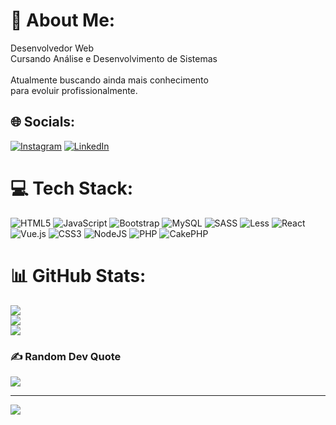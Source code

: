 # 💫 About Me:
Desenvolvedor Web<br>Cursando Análise e Desenvolvimento de Sistemas<br><br>Atualmente buscando ainda mais conhecimento<br>para evoluir profissionalmente.


## 🌐 Socials:
[![Instagram](https://img.shields.io/badge/Instagram-%23E4405F.svg?logo=Instagram&logoColor=white)](https://instagram.com/joaovictorgr16/) [![LinkedIn](https://img.shields.io/badge/LinkedIn-%230077B5.svg?logo=linkedin&logoColor=white)](https://linkedin.com/in/joao-victorbittencourt/) 

# 💻 Tech Stack:
![HTML5](https://img.shields.io/badge/html5-%23E34F26.svg?style=for-the-badge&logo=html5&logoColor=white) ![JavaScript](https://img.shields.io/badge/javascript-%23323330.svg?style=for-the-badge&logo=javascript&logoColor=%23F7DF1E) ![Bootstrap](https://img.shields.io/badge/bootstrap-%238511FA.svg?style=for-the-badge&logo=bootstrap&logoColor=white) ![MySQL](https://img.shields.io/badge/mysql-%2300000f.svg?style=for-the-badge&logo=mysql&logoColor=white) ![SASS](https://img.shields.io/badge/SASS-hotpink.svg?style=for-the-badge&logo=SASS&logoColor=white) ![Less](https://img.shields.io/badge/less-2B4C80?style=for-the-badge&logo=less&logoColor=white) ![React](https://img.shields.io/badge/react-%2320232a.svg?style=for-the-badge&logo=react&logoColor=%2361DAFB) ![Vue.js](https://img.shields.io/badge/vuejs-%2335495e.svg?style=for-the-badge&logo=vuedotjs&logoColor=%234FC08D) ![CSS3](https://img.shields.io/badge/css3-%231572B6.svg?style=for-the-badge&logo=css3&logoColor=white) ![NodeJS](https://img.shields.io/badge/node.js-6DA55F?style=for-the-badge&logo=node.js&logoColor=white) ![PHP](https://img.shields.io/badge/PHP-777BB4?style=for-the-badge&logo=php&logoColor=white) ![CakePHP](https://img.shields.io/badge/CakePHP-D33C43?style=for-the-badge&logo=cakephp&logoColor=white)
# 📊 GitHub Stats:
![](https://github-readme-stats.vercel.app/api?username=joao-bittencourtgross&theme=tokyonight&hide_border=false&include_all_commits=true&count_private=true)<br/>
![](https://github-readme-streak-stats.herokuapp.com/?user=joao-bittencourtgross&theme=tokyonight&hide_border=false)<br/>
![](https://github-readme-stats.vercel.app/api/top-langs/?username=joao-bittencourtgross&theme=tokyonight&hide_border=false&include_all_commits=true&count_private=true&layout=compact)

### ✍️ Random Dev Quote
![](https://quotes-github-readme.vercel.app/api?type=horizontal&theme=dark)

---
[![](https://visitcount.itsvg.in/api?id=joao-bittencourtgross&icon=0&color=0)](https://visitcount.itsvg.in)

<!-- Proudly created with GPRM ( https://gprm.itsvg.in ) -->

